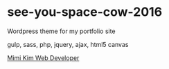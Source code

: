 # see-you-space-cow-2016
Wordpress theme for my portfolio site

gulp, sass, php, jquery, ajax, html5 canvas

[Mimi Kim Web Developer](http://www.mimikimwebdeveloper.com)
